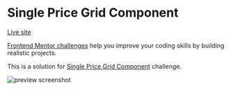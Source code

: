# Single Price Grid Component
[Live site]()

[Frontend Mentor challenges](https://www.frontendmentor.io/) help you improve your coding skills by building realistic projects.

This is a solution for [Single Price Grid Component](https://www.frontendmentor.io/challenges/single-price-grid-component-5ce41129d0ff452fec5abbbc) challenge.

![preview screenshot](images/)


